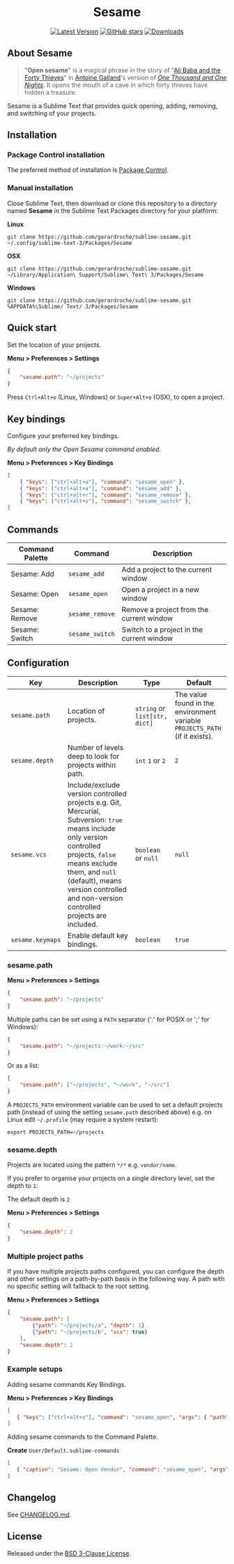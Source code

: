 <h1 align="center">Sesame</h1>

<p align="center">
    <a href="https://github.com/gerardroche/sublime-sesame/tags"><img alt="Latest Version" src="https://img.shields.io/github/tag/gerardroche/sublime-sesame.svg?style=flat-square&label=version"></a>
    <a href="https://github.com/gerardroche/sublime-sesame/stargazers"><img alt="GitHub stars" src="https://img.shields.io/github/stars/gerardroche/sublime-sesame.svg?style=flat-square"></a>
    <a href="https://packagecontrol.io/packages/Sesame"><img alt="Downloads" src="https://img.shields.io/packagecontrol/dt/Sesame.svg?style=flat-square"></a>
</p>

## About Sesame

> "**Open sesame**" is a magical phrase in the story of "[Ali Baba and the Forty Thieves](https://en.wikipedia.org/wiki/Ali_Baba_and_the_Forty_Thieves)" in [Antoine Galland](https://en.wikipedia.org/wiki/Antoine_Galland)'s version of *[One Thousand and One Nights](https://en.wikipedia.org/wiki/Antoine_Galland)*. It opens the mouth of a cave in which forty thieves have hidden a treasure.

Sesame is a Sublime Text that provides quick opening, adding, removing, and switching of your projects.

## Installation

### Package Control installation

The preferred method of installation is [Package Control](https://packagecontrol.io/packages/Sesame).

### Manual installation

Close Sublime Text, then download or clone this repository to a directory named **Sesame** in the Sublime Text Packages directory for your platform:

**Linux**

`git clone https://github.com/gerardroche/sublime-sesame.git ~/.config/sublime-text-3/Packages/Sesame`

**OSX**

`git clone https://github.com/gerardroche/sublime-sesame.git ~/Library/Application\ Support/Sublime\ Text\ 3/Packages/Sesame`

**Windows**

`git clone https://github.com/gerardroche/sublime-sesame.git %APPDATA%\Sublime/ Text/ 3/Packages/Sesame`

## Quick start

Set the location of your projects.

**Menu > Preferences > Settings**

```json
{
    "sesame.path": "~/projects"
}
```

 Press `Ctrl+Alt+o` (Linux, Windows) or `Super+Alt+o` (OSX), to open a project.

## Key bindings

Configure your preferred key bindings.

*By default only the Open Sesame command enabled.*

**Menu > Preferences > Key Bindings**

```json
[
    { "keys": ["ctrl+alt+o"], "command": "sesame_open" },
    { "keys": ["ctrl+alt+a"], "command": "sesame_add" },
    { "keys": ["ctrl+alt+r"], "command": "sesame_remove" },
    { "keys": ["ctrl+alt+s"], "command": "sesame_switch" },
]
```

## Commands

Command Palette | Command | Description
--------------- | ------- | -----------
Sesame: Add | `sesame_add` | Add a project to the current window
Sesame: Open | `sesame_open` | Open a project in a new window
Sesame: Remove | `sesame_remove` | Remove a project from the current window
Sesame: Switch | `sesame_switch` | Switch to a project in the current window

## Configuration

Key | Description | Type | Default
----|-------------|------|--------
`sesame.path` | Location of projects. | `string` or `list[str, dict]` | The value found in the environment variable `PROJECTS_PATH` (if it exists).
`sesame.depth` | Number of levels deep to look for projects within path. | `int` `1` or `2` | `2`
`sesame.vcs` | Include/exclude version controlled projects e.g. Git, Mercurial, Subversion: `true` means include only version controlled projects, `false` means exclude them, and `null` (default), means version controlled and non-version controlled projects are included. | `boolean` or `null` | `null`
`sesame.keymaps` | Enable default key bindings. | `boolean` | `true`

### sesame.path

**Menu > Preferences > Settings**

```json
{
    "sesame.path": "~/projects"
}
```

Multiple paths can be set using a `PATH` separator (':' for POSIX or ';' for Windows):

```json
{
    "sesame.path": "~/projects:~/work:~/src"
}
```

Or as a list:

```json
{
    "sesame.path": ["~/projects", "~/work", "~/src"]
}
```

A `PROJECTS_PATH` environment variable can be used to set a default projects path (instead of using the setting `sesame.path` described above) e.g. on Linux edit `~/.profile` (may require a system restart):

```
export PROJECTS_PATH=~/projects
```

### sesame.depth

Projects are located using the pattern `*/*` e.g. `vendor/name`.

If you prefer to organise your projects on a single directory level, set the depth to `1`:

The default depth is `2`

**Menu > Preferences > Settings**

```json
{
    "sesame.depth": 2
}
```

### Multiple project paths

If you have multiple projects paths configured, you can configure the depth and other settings on a path-by-path basis in the following way. A path with no specific setting will fallback to the root setting.

**Menu > Preferences > Settings**

```json
{
    "sesame.path": [
        {"path": "~/projects/a", "depth": 1}
        {"path": "~/projects/b", "vcs": true}
    ],
    "sesame.depth": 2
}
```

### Example setups

Adding sesame commands Key Bindings.

**Menu > Preferences > Key Bindings**

```json
[
   { "keys": ["ctrl+alt+v"], "command": "sesame_open", "args": { "path": "~/vendor" } }
]
```

Adding sesame commands to the Command Palette.

**Create** `User/Default.sublime-commands`

```json
[
   { "caption": "Sesame: Open Vendor", "command": "sesame_open", "args": { "path": "~/vendor" } },
]
```

## Changelog

See [CHANGELOG.md](CHANGELOG.md).

## License

Released under the [BSD 3-Clause License](LICENSE).

